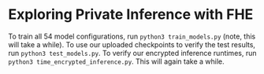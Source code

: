 # Exploring Private Inference with FHE

To train all 54 model configurations, run ```python3 train_models.py``` (note, this will take a while). To use our uploaded checkpoints to verify the test results, run ```python3 test_models.py```. To verify our encrypted inference runtimes, run ```python3 time_encrypted_inference.py```. This will again take a while.
